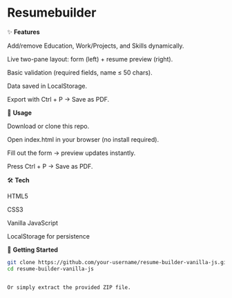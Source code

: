 # Resumebuilder

✨ **Features**

Add/remove Education, Work/Projects, and Skills dynamically.

Live two-pane layout: form (left) + resume preview (right).

Basic validation (required fields, name ≤ 50 chars).

Data saved in LocalStorage.

Export with Ctrl + P → Save as PDF.

🚀 **Usage**

Download or clone this repo.

Open index.html in your browser (no install required).

Fill out the form → preview updates instantly.

Press Ctrl + P → Save as PDF.

🛠️ **Tech**

HTML5

CSS3

Vanilla JavaScript

LocalStorage for persistence

🚀 **Getting Started**
```bash
git clone https://github.com/your-username/resume-builder-vanilla-js.git
cd resume-builder-vanilla-js


Or simply extract the provided ZIP file.
